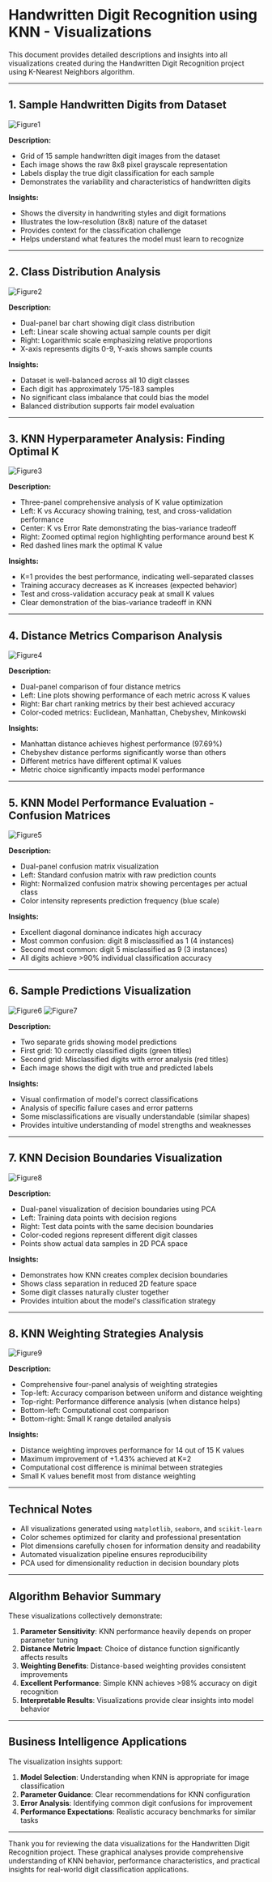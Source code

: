 # Handwritten Digit Recognition using KNN - Visualizations

This document provides detailed descriptions and insights into all visualizations created during the Handwritten Digit Recognition project using K-Nearest Neighbors algorithm.

---

## 1. Sample Handwritten Digits from Dataset

![Figure1](images/Figure_1.png)

**Description:**  
- Grid of 15 sample handwritten digit images from the dataset
- Each image shows the raw 8x8 pixel grayscale representation
- Labels display the true digit classification for each sample
- Demonstrates the variability and characteristics of handwritten digits

**Insights:**  
- Shows the diversity in handwriting styles and digit formations
- Illustrates the low-resolution (8x8) nature of the dataset
- Provides context for the classification challenge
- Helps understand what features the model must learn to recognize

---

## 2. Class Distribution Analysis

![Figure2](images/Figure_2.png)

**Description:**  
- Dual-panel bar chart showing digit class distribution
- Left: Linear scale showing actual sample counts per digit
- Right: Logarithmic scale emphasizing relative proportions
- X-axis represents digits 0-9, Y-axis shows sample counts

**Insights:**  
- Dataset is well-balanced across all 10 digit classes
- Each digit has approximately 175-183 samples
- No significant class imbalance that could bias the model
- Balanced distribution supports fair model evaluation

---

## 3. KNN Hyperparameter Analysis: Finding Optimal K

![Figure3](images/Figure_3.png)

**Description:**  
- Three-panel comprehensive analysis of K value optimization
- Left: K vs Accuracy showing training, test, and cross-validation performance
- Center: K vs Error Rate demonstrating the bias-variance tradeoff
- Right: Zoomed optimal region highlighting performance around best K
- Red dashed lines mark the optimal K value

**Insights:**  
- K=1 provides the best performance, indicating well-separated classes
- Training accuracy decreases as K increases (expected behavior)
- Test and cross-validation accuracy peak at small K values
- Clear demonstration of the bias-variance tradeoff in KNN

---

## 4. Distance Metrics Comparison Analysis

![Figure4](images/Figure_4.png)

**Description:**  
- Dual-panel comparison of four distance metrics
- Left: Line plots showing performance of each metric across K values
- Right: Bar chart ranking metrics by their best achieved accuracy
- Color-coded metrics: Euclidean, Manhattan, Chebyshev, Minkowski

**Insights:**  
- Manhattan distance achieves highest performance (97.69%)
- Chebyshev distance performs significantly worse than others
- Different metrics have different optimal K values
- Metric choice significantly impacts model performance

---

## 5. KNN Model Performance Evaluation - Confusion Matrices

![Figure5](images/Figure_5.png)

**Description:**  
- Dual-panel confusion matrix visualization
- Left: Standard confusion matrix with raw prediction counts
- Right: Normalized confusion matrix showing percentages per actual class
- Color intensity represents prediction frequency (blue scale)

**Insights:**  
- Excellent diagonal dominance indicates high accuracy
- Most common confusion: digit 8 misclassified as 1 (4 instances)
- Second most common: digit 5 misclassified as 9 (3 instances)
- All digits achieve >90% individual classification accuracy

---

## 6. Sample Predictions Visualization

![Figure6](images/Figure_6.png)
![Figure7](images/Figure_7.png)

**Description:**  
- Two separate grids showing model predictions
- First grid: 10 correctly classified digits (green titles)
- Second grid: Misclassified digits with error analysis (red titles)
- Each image shows the digit with true and predicted labels

**Insights:**  
- Visual confirmation of model's correct classifications
- Analysis of specific failure cases and error patterns
- Some misclassifications are visually understandable (similar shapes)
- Provides intuitive understanding of model strengths and weaknesses

---

## 7. KNN Decision Boundaries Visualization

![Figure8](images/Figure_8.png)

**Description:**  
- Dual-panel visualization of decision boundaries using PCA
- Left: Training data points with decision regions
- Right: Test data points with the same decision boundaries
- Color-coded regions represent different digit classes
- Points show actual data samples in 2D PCA space

**Insights:**  
- Demonstrates how KNN creates complex decision boundaries
- Shows class separation in reduced 2D feature space
- Some digit classes naturally cluster together
- Provides intuition about the model's classification strategy

---

## 8. KNN Weighting Strategies Analysis

![Figure9](images/Figure_9.png)

**Description:**  
- Comprehensive four-panel analysis of weighting strategies
- Top-left: Accuracy comparison between uniform and distance weighting
- Top-right: Performance difference analysis (when distance helps)
- Bottom-left: Computational cost comparison
- Bottom-right: Small K range detailed analysis

**Insights:**  
- Distance weighting improves performance for 14 out of 15 K values
- Maximum improvement of +1.43% achieved at K=2
- Computational cost difference is minimal between strategies
- Small K values benefit most from distance weighting

---

## Technical Notes

- All visualizations generated using `matplotlib`, `seaborn`, and `scikit-learn`
- Color schemes optimized for clarity and professional presentation
- Plot dimensions carefully chosen for information density and readability
- Automated visualization pipeline ensures reproducibility
- PCA used for dimensionality reduction in decision boundary plots

---

## Algorithm Behavior Summary

These visualizations collectively demonstrate:

1. **Parameter Sensitivity**: KNN performance heavily depends on proper parameter tuning
2. **Distance Metric Impact**: Choice of distance function significantly affects results
3. **Weighting Benefits**: Distance-based weighting provides consistent improvements
4. **Excellent Performance**: Simple KNN achieves >98% accuracy on digit recognition
5. **Interpretable Results**: Visualizations provide clear insights into model behavior

---

## Business Intelligence Applications

The visualization insights support:

1. **Model Selection**: Understanding when KNN is appropriate for image classification
2. **Parameter Guidance**: Clear recommendations for KNN configuration
3. **Error Analysis**: Identifying common digit confusions for improvement
4. **Performance Expectations**: Realistic accuracy benchmarks for similar tasks

---

Thank you for reviewing the data visualizations for the Handwritten Digit Recognition project. These graphical analyses provide comprehensive understanding of KNN behavior, performance characteristics, and practical insights for real-world digit classification applications.